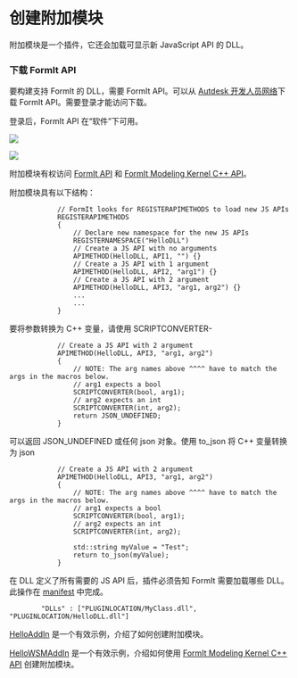 # 创建附加模块

附加模块是一个插件，它还会加载可显示新 JavaScript API 的 DLL。&#x20;



### 下载 FormIt API

要构建支持 FormIt 的 DLL，需要 FormIt API。可以从 [Autdesk 开发人员网络](https://www.autodesk.com.cn/developer-network/overview)下载 FormIt API。需要登录才能访问下载。&#x20;

登录后，FormIt API 在“软件”下可用。

&#x20;

![](https://formit3d.github.io/FormItExamplePlugins/docs/images/FormItAPIDownload.jpg)

![](https://formit3d.github.io/FormItExamplePlugins/docs/images/FormItAPIMenuItem.jpg)

附加模块有权访问 [FormIt API](https://formit3d.github.io/FormItExamplePlugins/docs/FormItCPPAPI/index.html) 和 [FormIt Modeling Kernel C++ API](https://formit3d.github.io/FormItExamplePlugins/docs/FormItCPPAPI/group\_\_mod\_\_wsm\_\_api\_\_ref.html)。

附加模块具有以下结构：

```
            // FormIt looks for REGISTERAPIMETHODS to load new JS APIs
            REGISTERAPIMETHODS
            {
                // Declare new namespace for the new JS APIs
                REGISTERNAMESPACE("HelloDLL")
                // Create a JS API with no arguments
                APIMETHOD(HelloDLL, API1, "") {}
                // Create a JS API with 1 argument
                APIMETHOD(HelloDLL, API2, "arg1") {}
                // Create a JS API with 2 argument
                APIMETHOD(HelloDLL, API3, "arg1, arg2") {}
                ...
                ...
            }

```

要将参数转换为 C++ 变量，请使用 SCRIPTCONVERTER-

```
            // Create a JS API with 2 argument
            APIMETHOD(HelloDLL, API3, "arg1, arg2")
            {
                // NOTE: The arg names above ^^^^ have to match the args in the macros below.
                // arg1 expects a bool
                SCRIPTCONVERTER(bool, arg1);
                // arg2 expects an int
                SCRIPTCONVERTER(int, arg2);
                return JSON_UNDEFINED;
            }

```

可以返回 JSON\_UNDEFINED 或任何 json 对象。使用 to\_json 将 C++ 变量转换为 json

```
            // Create a JS API with 2 argument
            APIMETHOD(HelloDLL, API3, "arg1, arg2")
            {
                // NOTE: The arg names above ^^^^ have to match the args in the macros below.
                // arg1 expects a bool
                SCRIPTCONVERTER(bool, arg1);
                // arg2 expects an int
                SCRIPTCONVERTER(int, arg2);

                std::string myValue = "Test";
                return to_json(myValue);
            }

```

在 DLL 定义了所有需要的 JS API 后，插件必须告知 FormIt 需要加载哪些 DLL。此操作在 [manifest](https://github.com/FormIt3D/HelloAddIn/blob/main/v22\_0/manifest.json#L8) 中完成。

```
        "DLLs" : ["PLUGINLOCATION/MyClass.dll", "PLUGINLOCATION/HelloDLL.dll"]

```

[HelloAddIn](https://github.com/FormIt3D/HelloAddIn) 是一个有效示例，介绍了如何创建附加模块。

[HelloWSMAddIn](https://github.com/FormIt3D/HelloWSMAddIn) 是一个有效示例，介绍如何使用 [FormIt Modeling Kernel C++ API](https://formit3d.github.io/FormItExamplePlugins/docs/FormItCPPAPI/group\_\_mod\_\_wsm\_\_api\_\_ref.html) 创建附加模块。
